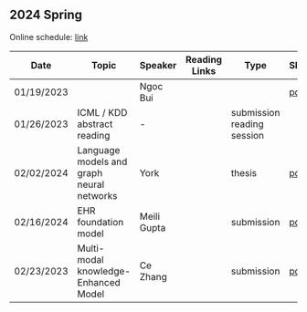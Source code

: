 ## 2024 Spring

Online schedule: [link](https://yaleedu-my.sharepoint.com/:w:/g/personal/rex_ying_yale_edu/EUYNFJYFD9NNpFOjBnCSOywBo3hZMdhjSZbaRUUKFkMIDQ?e=TafKia) 

| Date       | Topic      | Speaker       | Reading Links  | Type  | Slides                 |
| ---------- | ---------- | ------------- | -------------- | ----- | -------                |
| 01/19/2023 |            | Ngoc Bui      |                |       |      [pdf](https://github.com/Graph-and-Geometric-Learning/Group_Meeting_Slides/blob/main/2024spring/MAGE.pdf)                   |
| 01/26/2023 |  ICML / KDD abstract reading | -             |  | submission reading session | |
| 02/02/2024 |  Language models and graph neural networks   |  York         | | thesis | [pdf](https://github.com/Graph-and-Geometric-Learning/Group_Meeting_Slides/blob/main/2024spring/Master_s_Thesis_York_Schlabrendorff_Slides.pdf) |
| 02/16/2024 |  EHR foundation model      |    Meili Gupta           |   |  submission | [pdf](https://github.com/Graph-and-Geometric-Learning/Group_Meeting_Slides/blob/main/2024spring/HEART.pdf) |
| 02/23/2023 | Multi-modal knowledge-Enhanced Model          |    Ce Zhang    |    | submission | [pdf](https://github.com/Graph-and-Geometric-Learning/Group_Meeting_Slides/blob/main/2024spring/multi-modal-knowledge-enhanced.pdf) |



